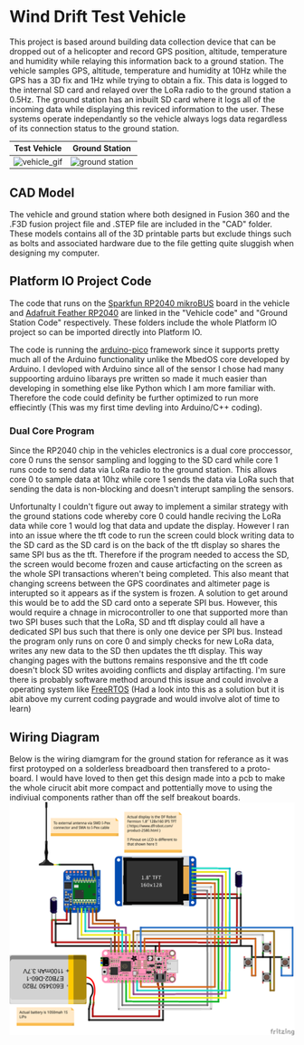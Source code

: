 # Wind Drift Test Vehicle

This project is based around building data collection device that can be dropped out of a helicopter and record GPS position, altitude, temperature and humidity while relaying this information back to a ground station. The vehicle samples GPS, altitude, temperature and humidity at 10Hz while the GPS has a 3D fix and 1Hz while trying to obtain a fix. This data is logged to the internal SD card and relayed over the LoRa radio to the ground station a 0.5Hz. The ground station has an inbuilt SD card where it logs all of the incoming data while displaying this reviced information to the user. These systems operate independantly so the vehicle always logs data regardless of its connection status to the ground station.

Test Vehicle | Ground Station
------------ | -------------
![vehicle_gif](https://github.com/JasperCusiel/Wind-Drift-Test-Vehicle/blob/f5f4aa340e76b96d537dc1a6af973c7dd2ffaf03/Test_Vehicle.gif) | ![ground station](https://github.com/JasperCusiel/Wind-Drift-Test-Vehicle/blob/e8371d43ec23b7cb48514da858f554845b8bd735/Ground%20Station.gif)

## CAD Model
The vehicle and ground station where both designed in Fusion 360 and the .F3D fusion project file and .STEP file are included in the "CAD" folder. These models contains all of the 3D printable parts but exclude things such as bolts and associated hardware due to the file getting quite sluggish when designing my computer.

## Platform IO Project Code
The code that runs on the [Sparkfun RP2040 mikroBUS](https://www.sparkfun.com/products/18721) board in the vehicle and [Adafruit Feather RP2040](https://www.adafruit.com/product/4884) are linked in the "Vehicle code" and "Ground Station Code" respectively. These folders include the whole Platform IO project so can be imported directly into Platform IO.

The code is running the [arduino-pico](https://arduino-pico.readthedocs.io/en/latest/) framework since it supports pretty much all of the Arduino functionality unlike the MbedOS core developed by Arduino. I devloped with Arduino since all of the sensor I chose had many suppoorting arduino libarays pre written so made it much easier than developing in something else like Python which I am more familiar with. Therefore the code could definity be further optimized to run more effiecintly (This was my first time devling into Arduino/C++ coding).

### Dual Core Program
Since the RP2040 chip in the vehicles electronics is a dual core proccessor, core 0 runs the sensor sampling and logging to the SD card while core 1 runs code to send data via LoRa radio to the ground station. This allows core 0 to sample data at 10hz while core 1 sends the data via LoRa such that sending the data is non-blocking and doesn't interupt sampling the sensors. 

Unfortunalty I couldn't figure out away to implement a similar strategy with the ground stations code whereby core 0 could handle reciving the LoRa data while core 1 would log that data and update the display. However I ran into an issue where the tft code to run the screen could block writing data to the SD card as the SD card is on the back of the tft display so shares the same SPI bus as the tft. Therefore if the program needed to access the SD, the screen would become frozen and cause articfacting on the screen as the whole SPI transactions wheren't being completed. This also meant that changing screens between the GPS coordinates and altimeter page is interupted so it appears as if the system is frozen. A solution to get around this would be to add the SD card onto a seperate SPI bus. However, this would require a chnage in microcontroller to one that supported more than two SPI buses such that the LoRa, SD and tft display could all have a dedicated SPI bus such that there is only one device per SPI bus. Instead the program only runs on core 0 and simply checks for new LoRa data, writes any new data to the SD then updates the tft display. This way changing pages with the buttons remains responsive and the tft code doesn't block SD writes avoiding conflicts and display artifacting. I'm sure there is probably software method around this issue and could involve a operating system like [FreeRTOS](https://www.freertos.org) (Had a look into this as a solution but it is abit above my current coding paygrade and would involve alot of time to learn)

## Wiring Diagram
Below is the wiring diamgram for the ground station for referance as it was first protoyped on a solderless breadboard then transfered to a proto-board. I would have loved to then get this design made into a pcb to make the whole cirucit abit more compact and pottentially move to using the indiviual components rather than off the self breakout boards.
![ground station wiring](https://github.com/JasperCusiel/Wind-Drift-Test-Vehicle/blob/7d3b5c572471ea2a260b697b29c4c50e110d7b82/Images%20&%20Gifs/Ground%20Station%20Wiring.png)

